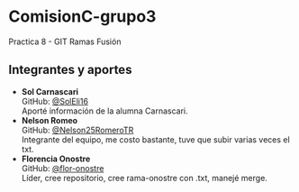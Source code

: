 # ComisionC-grupo3

Practica 8 - GIT Ramas Fusión

## Integrantes y aportes



* **Sol Carnascari**  
  GitHub: [@SolEli16](https://github.com/SolEli16)  
  Aporté información de la alumna Carnascari.
* **Nelson Romeo**  
  GitHub: [@Nelson25RomeroTR](https://github.com/flor-onostre)  
  Integrante del equipo, me costo bastante, tuve que subir varias veces el txt.
* **Florencia Onostre**  
  GitHub: [@flor-onostre](https://github.com/flor-onostre)  
  Líder, cree repositorio, cree rama-onostre con .txt, manejé merge.
